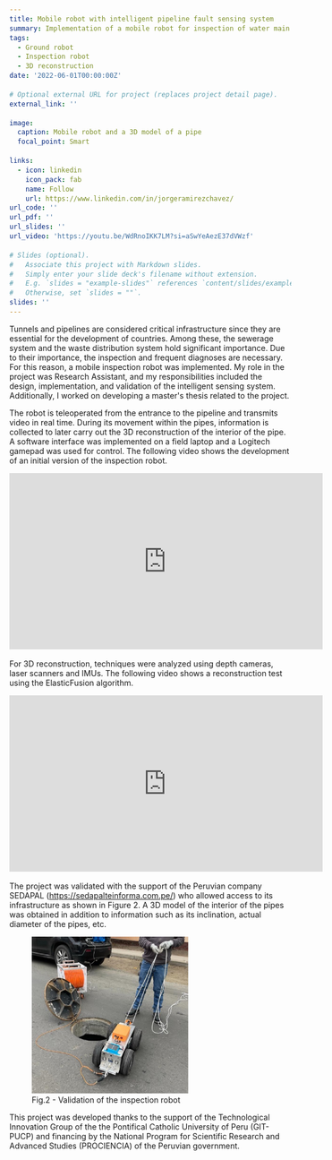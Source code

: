```yaml
---
title: Mobile robot with intelligent pipeline fault sensing system
summary: Implementation of a mobile robot for inspection of water main pipes. The robot has an intelligent sensing module to recognize different types of failures and reconstruct the interior of the inspected pipe.
tags:
  - Ground robot
  - Inspection robot
  - 3D reconstruction
date: '2022-06-01T00:00:00Z'

# Optional external URL for project (replaces project detail page).
external_link: ''

image:
  caption: Mobile robot and a 3D model of a pipe
  focal_point: Smart

links:
  - icon: linkedin
    icon_pack: fab
    name: Follow
    url: https://www.linkedin.com/in/jorgeramirezchavez/
url_code: ''
url_pdf: ''
url_slides: ''
url_video: 'https://youtu.be/WdRnoIKK7LM?si=aSwYeAezE37dVWzf'

# Slides (optional).
#   Associate this project with Markdown slides.
#   Simply enter your slide deck's filename without extension.
#   E.g. `slides = "example-slides"` references `content/slides/example-slides.md`.
#   Otherwise, set `slides = ""`.
slides: ''
---
```

Tunnels and pipelines are considered critical infrastructure since they are essential for the development of countries. Among these, the sewerage system and the waste distribution system hold significant importance. Due to their importance, the inspection and frequent diagnoses are necessary. For this reason, a mobile inspection robot was implemented. My role in the project was Research Assistant, and my responsibilities included the design, implementation, and validation of the intelligent sensing system. Additionally, I worked on developing a master's thesis related to the project.

The robot is teleoperated from the entrance to the pipeline and transmits video in real time. During its movement within the pipes, information is collected to later carry out the 3D reconstruction of the interior of the pipe. A software interface was implemented on a field laptop and a Logitech gamepad was used for control. The following video shows the development of an initial version of the inspection robot.

<div style="text-align:center;">
<iframe width="560" height="315" src="https://www.youtube.com/embed/WdRnoIKK7LM?si=Cmy9IJY2TnFOHFXb" title="YouTube video player" frameborder="0" allow="accelerometer; autoplay; clipboard-write; encrypted-media; gyroscope; picture-in-picture; web-share" allowfullscreen></iframe>
</div >

For 3D reconstruction, techniques were analyzed using depth cameras, laser scanners and IMUs. The following video shows a reconstruction test using the ElasticFusion algorithm.

<div style="text-align:center;">
<iframe width="560" height="315" src="https://www.youtube.com/embed/GthN1tUs7IU?si=IHmSgerjuwGiQ3Aa" title="YouTube video player" frameborder="0" allow="accelerometer; autoplay; clipboard-write; encrypted-media; gyroscope; picture-in-picture; web-share" allowfullscreen></iframe>
</div >

The project was validated with the support of the Peruvian company SEDAPAL (https://sedapalteinforma.com.pe/) who allowed access to its infrastructure as shown in Figure 2. A 3D model of the interior of the pipes was obtained in addition to information such as its inclination, actual diameter of the pipes, etc.

<figure>
  <img src= entrance.jpg width= 280 height= 280 >
  <figcaption>Fig.2 - Validation of the inspection robot</figcaption>
</figure>

This project was developed thanks to the support of the Technological Innovation Group of the the Pontifical Catholic University of Peru (GIT-PUCP) and financing by the National Program for Scientific Research and Advanced Studies (PROCIENCIA) of the Peruvian government.

